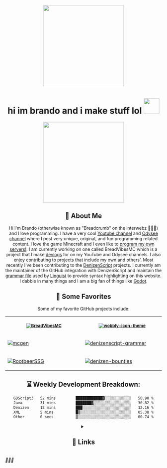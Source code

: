 <div align='center'>
  <img width='260' height='260' src='https://avatars.githubusercontent.com/u/63469489?v=4'>
</div>

<div align='center'>
  <h1>hi im brando and i make stuff lol <img width='50' src='https://user-images.githubusercontent.com/63469489/174101420-5e6e7b78-fd73-4e5e-a4e1-8ce0c7a2fb48.png'></div>
</div>

<div align='center'>
  <img height='260' src='https://user-images.githubusercontent.com/63469489/174100297-95d02110-72a3-4401-9c4f-34ed300a55e2.png'>
</div>

<div align="center">

## 🙂 About Me

Hi I'm Brando (otherwise known as "Breadcrumb" on the interwebz 🤘🤘🤘) and I love programming.
I have a very cool [Youtube channel](https://youtube.com/BreadcrumbMC) and [Odysee channel](https://odysee.com/@Breadcrumb:6) where I post very unique, original, and fun programming related content.
I love the game Minecraft and I even like to [program my own servers!](https://github.com/BreadcrumbIsTaken/BreadVibesMC). I am currently working on one called BreadVibesMC which is a project that I make [devlogs](https://www.youtube.com/playlist?list=PLUU0f6lFdRVHc6FYvv9SlZK8uwlFOKteQ) for on my YouTube and Odysee channels. I also enjoy contributing to projects that include my own and others'. Most recently I've been contributing to the [DenizenScript](https://github.com/DenizenScript) projects. I currently am the maintainer of the GitHub integration with DenizenScript and maintain the [grammar file](https://github.com/DenizenScript/denizenscript-grammar) used by [Linguist](https://github.com/github/linguist) to provide syntax highlighting on this website. I dabble in many things and I am a big fan of things like [Godot](https://godotengine.org).

## 💖 Some Favorites

Some of my favorite GitHub projects include:

<table>
<tr>
<th align="center">
<img width="380" height="1-px">
<p> 
<small>

[![BreadVibesMC](https://github-readme-stats.vercel.app/api/pin/?username=BreadcrumbIsTaken&repo=BreadVibesMC)](https://github.com/BreadcrumbIsTaken/BreadVibesMC)

</small>
</p>
</th>
<th align="center">
<img width="380" height="1">
<p> 
<small>

[![wobbly-icon-theme](https://github-readme-stats.vercel.app/api/pin/?username=BreadcrumbIsTaken&repo=wobbly-icon-theme)](https://github.com/BreadcrumbIsTaken/wobbly-icon-theme)

</small>
</p>
</th>
</tr>
<tr>
<td>
  
[![mcgen](https://github-readme-stats.vercel.app/api/pin/?username=BreadcrumbIsTaken&repo=mcgen)](https://github.com/BreadcrumbIsTaken/mcgen)
  
</td>
<td>
  
[![denizenscript-grammar](https://github-readme-stats.vercel.app/api/pin/?username=DenizenScript&repo=denizenscript-grammar&show_owner=true)](https://github.com/DenizenScript/denizenscript-grammar)
  
</td>
</tr>
<tr>
<td>

[![RootbeerSSG](https://github-readme-stats.vercel.app/api/pin/?username=BreadcrumbIsTaken&repo=RootbeerSSG)](https://github.com/BreadcrumbIsTaken/RootbeerSSG)

</td>
<td>

[![denizen-bounties](https://github-readme-stats.vercel.app/api/pin/?username=BreadcrumbIsTaken&repo=denizen-bounties)](https://github.com/BreadcrumbIsTaken/denizen-bounties)

</td>
</tr>
</table>

## ⌛ Weekly Development Breakdown:
  
<!--START_SECTION:waka-->

```txt
GDScript3   52 mins         ████████████▓░░░░░░░░░░░░   50.90 %
Java        31 mins         ███████▓░░░░░░░░░░░░░░░░░   30.82 %
Denizen     12 mins         ███░░░░░░░░░░░░░░░░░░░░░░   12.16 %
XML         5 mins          █▒░░░░░░░░░░░░░░░░░░░░░░░   05.38 %
Other       0 secs          ▒░░░░░░░░░░░░░░░░░░░░░░░░   00.74 %
```

<!--END_SECTION:waka-->
<details>
  <summary><h2>🔗 Links</h2></summary>

<table>
<tr>
<th align="center">
<img width="380" height="1-px">
<p> 
<small>

[![YouTube](https://breadcrumb.fun/assets/img/blog.png)](https://youtube.com/BreadcrumbMC)

#### YouTube

</small>
</p>
</th>
<th align="center">
<img width="380" height="1">
<p> 
<small>

[![Twitch](https://breadcrumb.fun/assets/img/links.png)](https://twitch.tv/BreadcrumbIsTaken)

#### Twitch

</small>
</p>
</th>
</tr>
<tr align="center">
<td>

[![YouTube](https://breadcrumb.fun/assets/img/odysee.png)](https://odysee.com/@Breadcrumb:6)

#### Odysee
  
</td>
<td>
  
[![Website](https://breadcrumb.fun/assets/img/code.png)](https://breadcrumb.fun)

#### Website
  
</td>
</tr>
<tr align="center">
<td>

[![Discord Server](https://breadcrumb.fun/assets/img/discord-server.png)](https://discord.gg/F5fGYQJfgw)

#### Discord Server

</td>
<td>

[![Instagram](https://breadcrumb.fun/assets/img/videos.png)](https://instagram.com/BreadcrumbIsTaken)

#### Instagram

</td>
</tr>
<tr align="center">
<td>

[![Twitter](https://breadcrumb.fun/assets/img/home.png)](https://twitter.com/BreadcrumbMC)

#### Twitter

</td>
<td>

<a href="https://www.youtube.com/playlist?list=PLUU0f6lFdRVHc6FYvv9SlZK8uwlFOKteQ">

<img src="https://repository-images.githubusercontent.com/444246545/ec11bc01-5889-418e-bef0-2d34f429d87c" width="320">

</a>
  </summary>

#### Minecraft Server Devlogs

</td>
</tr>
</table>

</div>

###### 🍞🍞🍞
